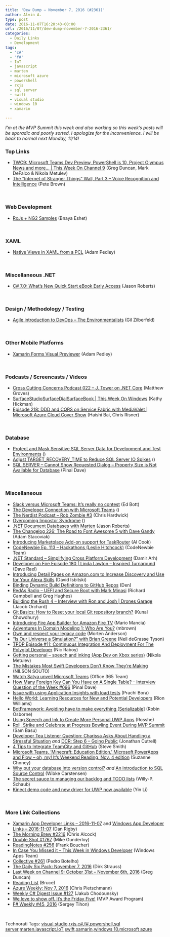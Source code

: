 ```yaml
---
title: 'Dew Dump – November 7, 2016 (#2361)'
author: Alvin A.
type: post
date: 2016-11-07T16:20:43+00:00
url: /2016/11/07/dew-dump-november-7-2016-2361/
categories:
  - Daily Links
  - Development
tags:
  - 'c#'
  - 'f#'
  - IoT
  - javascript
  - marten
  - microsoft azure
  - powershell
  - rxjs
  - sql server
  - swift
  - visual studio
  - windows 10
  - xamarin

---
```

_I’m at the MVP Summit this week and also working so this week’s posts will be sporadic and poorly sorted. I apologize for the inconvenience. I will be back to normal next Monday, 11/14!_

### <a name="top"></a>Top Links

  * <a href="https://channel9.msdn.com/Shows/This+Week+On+Channel+9/TWC9-Microsoft-Teams-Dev-Preview-PowerShell-is-10-Project-Olympus-News-and-more?WT.mc_id=DX_MVP4025064" target="_blank">TWC9: Microsoft Teams Dev Preview, PowerShell is 10, Project Olympus News and more&#8230; | This Week On Channel 9</a> (Greg Duncan, Mark DeFalco & Nikola Metulev)
  * <a href="http://blogs.windows.com/buildingapps/2016/11/04/the-internet-of-stranger-things-wall-part-3-voice-recognition-and-intelligence/?WT.mc_id=DX_MVP4025064" target="_blank">The “Internet of Stranger Things” Wall, Part 3 – Voice Recognition and Intelligence</a> (Pete Brown)

&nbsp;

### <a name="web"></a>Web Development

  * <a href="http://blogs.microsoft.co.il/bnaya/2016/11/07/rxjs-ng2-samples/" target="_blank">RxJs + NG2 Samples</a> (Bnaya Eshet)

&nbsp;

### <a name="silverlight"></a>XAML

  * <a href="https://xamarinhelp.com/native-views-xaml-pcl/" target="_blank">Native Views in XAML from a PCL</a> (Adam Pedley)

&nbsp;

### <a name="dotnet"></a>Miscellaneous .NET

  * <a href="http://dontcodetired.com/blog/post/C-70-Whats-New-Quick-Start-eBook-Early-Access" target="_blank">C# 7.0: What’s New Quick Start eBook Early Access</a> (Jason Roberts)

&nbsp;

### <a name="design"></a>Design / Methodology / Testing

  * <a href="http://feedproxy.google.com/~r/gilzilberfeld/~3/bcT4x0u1oYo/agile-introduction-to-devops-the-environmentalists.html" target="_blank">Agile introduction to DevOps – The Environmentalists</a> (Gil Zilberfeld)

&nbsp;

### <a name="mobile"></a>Other Mobile Platforms

  * <a href="https://xamarinhelp.com/xamarin-forms-previewer/" target="_blank">Xamarin Forms Visual Previewer</a> (Adam Pedley)

&nbsp;

### <a name="podcasts"></a>Podcasts / Screencasts / Videos

  * <a href="http://feedproxy.google.com/~r/CrossCuttingConcerns/~3/jNkvf6FHQ2E/Podcast-022-J-Tower-on-NET-Core" target="_blank">Cross Cutting Concerns Podcast 022 &#8211; J. Tower on .NET Core</a> (Matthew Groves)
  * <a href="https://channel9.msdn.com/Shows/This-Week-On-Windows/SurfaceStudioSurfaceDialSurfaceBook?WT.mc_id=DX_MVP4025064" target="_blank">SurfaceStudioSurfaceDialSurfaceBook | This Week On Windows</a> (Kathy Hickman)
  * <a href="https://channel9.msdn.com/Shows/Cloud+Cover/Episode-218-DDD-and-CQRS-on-Service-Fabric-with-Media-Valet?WT.mc_id=DX_MVP4025064" target="_blank">Episode 218: DDD and CQRS on Service Fabric with MediaValet | Microsoft Azure Cloud Cover Show</a> (Haishi Bai, Chris Risner)

&nbsp;

### <a name="sql"></a>Database

  * <a href="http://feedproxy.google.com/~r/MSSQLTips-LatestSqlServerTips/~3/fWpstpuA3Hw/tip.asp" target="_blank">Protect and Mask Sensitive SQL Server Data for Development and Test Environments</a> ()
  * <a href="http://feedproxy.google.com/~r/MSSQLTips-LatestSqlServerTips/~3/OQKDWSf6MSE/tip.asp" target="_blank">Adjust TARGET_RECOVERY_TIME to Reduce SQL Server IO Spikes</a> ()
  * <a href="http://blog.sqlauthority.com/2016/11/05/sql-server-cannot-show-requested-dialog-property-size-not-available-database/" target="_blank">SQL SERVER – Cannot Show Requested Dialog – Property Size is Not Available for Database</a> (Pinal Dave)

&nbsp;

### <a name="misc"></a>Miscellaneous

  * <a href="http://feedproxy.google.com/~r/zdnet/Bott/~3/u5ndQd98wRE/" target="_blank">Slack versus Microsoft Teams: It&#8217;s really no contest</a> (Ed Bott)
  * <a href="http://devproconnections.com/office-365/developer-connection-microsoft-teams" target="_blank">The Developer Connection with Microsoft Teams</a> ()
  * <a href="http://nerdist.nerdistind.libsynpro.com/rob-zombie-3" target="_blank">The Nerdist Podcast &#8211; Rob Zombie #3</a> (Chris Hardwick)
  * <a href="https://ievangelist.github.io/blog/imposter-syndrome/" target="_blank">Overcoming Impostor Syndrome</a> ()
  * <a href="http://dontcodetired.com/blog/post/NET-Document-Databases-with-Marten" target="_blank">.NET Document Databases with Marten</a> (Jason Roberts)
  * <a href="https://changelog.com/podcast/226" target="_blank">The Changelog 226: The Road to Font Awesome 5 with Dave Gandy</a> (Adam Stacoviak)
  * <a href="https://twilioinc.wpengine.com/2016/11/introducing-marketplace-add-on-support-for-taskrouter.html" target="_blank">Introducing Marketplace Add-on support for TaskRouter</a> (Al Cook)
  * <a href="http://www.codenewbie.org/podcast/hackathons" target="_blank">CodeNewbie Ep. 113 – Hackathons (Leslie Hitchcock)</a> (CodeNewbie Team)
  * <a href="http://feedproxy.google.com/~r/netCurryRecentArticles/~3/ZNO05s0NRo8/ShowArticle.aspx" target="_blank">.NET Standard &#8211; Simplifying Cross Platform Development</a> (Damir Arh)
  * <a href="http://developeronfire.com/episode-180-linda-lawton-inspired-turnaround" target="_blank">Developer on Fire Episode 180 | Linda Lawton &#8211; Inspired Turnaround</a> (Dave Rael)
  * <a href="http://developer.amazon.com/post/Tx12VWH3AGMGPYY/Introducing-Detail-Pages-on-Amazon-com-to-Increase-Discovery-and-Use-for-Your-Al" target="_blank">Introducing Detail Pages on Amazon.com to Increase Discovery and Use for Your Alexa Skills</a> (David Isbitski)
  * <a href="https://www.dennisdel.com/binding-dynamic-build-definitions-github-repos/" target="_blank">Binding Dynamic Build Definitions to GitHub Repos</a> (Den)
  * <a href="http://feedproxy.google.com/~r/RunaAsRadioWma/~3/SojsBqC9664/default.aspx" target="_blank">RedAs Radio &#8211; UEFI and Secure Boot with Mark Minasi</a> (Richard Campbell and Greg Hughes)
  * <a href="https://channel9.msdn.com/Shows/Drones-Garage/Building-the-Rush-4-Interview-with-Ron-and-Josh?WT.mc_id=DX_MVP4025064" target="_blank">Building the Rush 4 &#8211; Interview with Ron and Josh | Drones Garage</a> (Jacob Orchard)
  * <a href="http://feedproxy.google.com/~r/kunal2383/~3/XVfLGc8WfeU/git-cheatsheet-git-reset.html" target="_blank">Git Basics: How to Reset your local Git repository branch?</a> (Kunal Chowdhury)
  * <a href="http://developer.amazon.com/post/Tx26ZCW178CQDUW/Introducing-Fire-App-Builder-for-Amazon-Fire-TV" target="_blank">Introducing Fire App Builder for Amazon Fire TV</a> (Mario Mancia)
  * <a href="http://blog.incipire.com/aim-part-1/" target="_blank">Adventures In Domain Modeling 1: Who Are You?</a> (mbrown)
  * <a href="http://www.mortenanderson.net/own-and-respect-your-legacy-code" target="_blank">Own and respect your legacy code</a> (Morten Anderson)
  * <a href="https://soundcloud.com/startalk/is-our-universe-a-simulation-with-brian-greene" target="_blank">“Is Our Universe a Simulation?” with Brian Greene</a> (Neil deGrasse Tyson)
  * <a href="https://www.thepolyglotdeveloper.com/2016/11/tpdp-episode-11-continuous-integration-deployment-polyglot-developer/" target="_blank">TPDP Episode #11: Continuous Integration And Deployment For The Polyglot Developer</a> (Nic Raboy)
  * <a href="https://blogs.windows.com/buildingapps/2016/11/04/getting-personal-speech-and-inking-app-dev-on-xbox-series/?WT.mc_id=DX_MVP4025064" target="_blank">Getting personal – speech and inking (App Dev on Xbox series)</a> (Nikola Metulev)
  * <a href="https://www.toptal.com/swift/top-swift-development-mistakes" target="_blank">The Mistakes Most Swift Developers Don&#8217;t Know They&#8217;re Making</a> (NILSON SOUTO)
  * <a href="http://blogs.office.com/2016/11/04/watch-satya-unveil-microsoft-teams/" target="_blank">Watch Satya unveil Microsoft Teams</a> (Office 365 Team)
  * <a href="http://blog.sqlauthority.com/2016/11/06/many-foreign-key-can-single-table-interview-question-week-096/" target="_blank">How Many Foreign Key Can You Have on A Single Table? – Interview Question of the Week #096</a> (Pinal Dave)
  * <a href="https://blogs.msdn.microsoft.com/visualstudioalm/2016/11/07/issue-with-using-application-insights-with-load-tests/" target="_blank">Issue with using Application Insights with load tests</a> (Prachi Bora)
  * <a href="http://rion.io/2016/11/04/hello-world-learning-resources-for-new-and-potential-developers/" target="_blank">Hello World: Learning Resources for New and Potential Developers</a> (Rion Williams)
  * <a href="https://robinosborne.co.uk/2016/11/07/botframework-avoiding-have-to-make-everything-serializable/" target="_blank">BotFramework: Avoiding have to make everything [Serializable]</a> (Robin Osborne)
  * <a href="https://channel9.msdn.com/Blogs/One-Dev-Minute/Using-Speech-and-Ink-to-Create-More-Personal-UWP-Apps?WT.mc_id=DX_MVP4025064" target="_blank">Using Speech and Ink to Create More Personal UWP Apps</a> (Rosshe)
  * <a href="http://www.telerik.com/blogs/roll-strike-and-celebrate-at-progress-bowling-event-during-mvp-summit" target="_blank">Roll, Strike and Celebrate at Progress Bowling Event During MVP Summit</a> (Sam Basu)
  * <a href="http://feedproxy.google.com/~r/DeveloperTea/~3/0LgcwdNiLcw/52230-listener-question-charissa-asks-about-handling-a-stressful-situation" target="_blank">Developer Tea Listener Question: Charissa Asks About Handling a Stressful Situation</a> _and_ <a href="http://feedproxy.google.com/~r/DeveloperTea/~3/_Zr7nD06OOY/52430-dcr-step-6-going-public" target="_blank">DCR: Step 6 &#8211; Going Public</a> (Jonathan Cutrell)
  * <a href="http://ardalis.com/4-tips-to-integrate-teamcity-and-github" target="_blank">4 Tips to Integrate TeamCity and GitHub</a> (Steve Smith)
  * <a href="http://blogs.microsoft.com/blog/2016/11/04/microsoft-teams-minecraft-education-edition-microsoft-powerapps-flow-oh-weekend-reading-nov-4-edition/" target="_blank">Microsoft Teams, ‘Minecraft: Education Edition,’ Microsoft PowerApps and Flow – oh, my! It’s Weekend Reading, Nov. 4 edition</a> (Suzanne Choney)
  * <a href="http://www.red-gate.com/blog/redgate-products/why-database-version-control" target="_blank">Why put your database into version control?</a> _and_ <a href="http://www.red-gate.com/blog/redgate-products/introduction-to-sql-source-control" target="_blank">An introduction to SQL Source Control</a> (Wibke Carstensen)
  * <a href="https://blogs.msdn.microsoft.com/visualstudioalmrangers/2016/11/04/the-secret-sauce-to-managing-our-backlog-and-todo-lists/" target="_blank">The secret sauce to managing our backlog and TODO lists</a> (Willy-P. Schaub)
  * <a href="http://blogs.windows.com/buildingapps/2016/11/04/kinect-demo-code-and-new-driver-for-uwp-now-available/?WT.mc_id=DX_MVP4025064" target="_blank">Kinect demo code and new driver for UWP now available</a> (Yin Li)

&nbsp;

### <a name="links"></a>More Link Collections

  * <a href="http://allaboutxamarin.com/2016/11/xamarin-app-developer-links-2016-11-07/" target="_blank">Xamarin App Developer Links &#8211; 2016-11-07</a> and <a href="http://windowsappdev.com/2016/11/windows-app-developer-links-2016-11-07/" target="_blank">Windows App Developer Links &#8211; 2016-11-07</a> (Dan Rigby)
  * <a href="http://feedproxy.google.com/~r/ReflectivePerspective/~3/tTgqgQyD0xU/" target="_blank">The Morning Brew #2216</a> (Chris Alcock)
  * <a href="http://afreshcup.com/home/2016/11/7/double-shot-1767.html" target="_blank">Double Shot #1767</a> (Mike Gunderloy)
  * <a href="http://www.frankysnotes.com/2016/11/readingnotes-256.html" target="_blank">ReadingNotes #256</a> (Frank Boucher)
  * <a href="http://blogs.windows.com/buildingapps/2016/11/04/in-case-you-missed-it-this-week-in-windows-developer-3/?WT.mc_id=DX_MVP4025064" target="_blank">In Case You Missed it – This Week in Windows Developer</a> (Windows Apps Team)
  * <a href="http://feedproxy.google.com/~r/tympanus/~3/R7zE05p3L_s/" target="_blank">Collective #261</a> (Pedro Botelho)
  * <a href="http://dirkstrauss.com/productivity-enhancing-online-collaboration-tools/" target="_blank">The Daily Six Pack: November 7, 2016</a> (Dirk Strauss)
  * <a href="https://channel9.msdn.com/Blogs/C9Team/Last-Week-on-Channel-9-October-31st-November-6th-2016?WT.mc_id=DX_MVP4025064" target="_blank">Last Week on Channel 9: October 31st &#8211; November 6th, 2016</a> (Greg Duncan)
  * <a href="http://www.brucelawson.co.uk/2016/reading-list-159/" target="_blank">Reading List</a> (Bruce)
  * <a href="https://buildazure.com/2016/11/07/azure-weekly-nov-7-2016/" target="_blank">Azure Weekly: Nov 7, 2016</a> (Chris Pietschmann)
  * <a href="http://feedproxy.google.com/~r/digest-csharp/~3/G4Vcghnrehg/127" target="_blank">Weekly C# Digest Issue #127</a> (Jakub Chodounsky)
  * <a href="https://blogs.msdn.microsoft.com/mvpawardprogram/2016/11/04/we-love-to-show-off/" target="_blank">We love to show off. It’s the Friday Five!</a> (MVP Award Program)
  * <a href="https://sergeytihon.wordpress.com/2016/11/06/f-weekly-45-2016/" target="_blank">F# Weekly #45, 2016</a> (Sergey Tihon)

&nbsp;

<div id="scid:77ECF5F8-D252-44F5-B4EB-D463C5396A79:889dffaf-214f-46f2-93e8-5082d17bc166" class="wlWriterEditableSmartContent" style="float: none; padding-bottom: 0px; padding-top: 0px; padding-left: 0px; margin: 0px; display: inline; padding-right: 0px">
  Technorati Tags: <a href="http://technorati.com/tags/visual+studio" rel="tag">visual studio</a>,<a href="http://technorati.com/tags/rxjs" rel="tag">rxjs</a>,<a href="http://technorati.com/tags/c%23" rel="tag">c#</a>,<a href="http://technorati.com/tags/f%23" rel="tag">f#</a>,<a href="http://technorati.com/tags/powershell" rel="tag">powershell</a>,<a href="http://technorati.com/tags/sql+server" rel="tag">sql server</a>,<a href="http://technorati.com/tags/marten" rel="tag">marten</a>,<a href="http://technorati.com/tags/javascript" rel="tag">javascript</a>,<a href="http://technorati.com/tags/IoT" rel="tag">IoT</a>,<a href="http://technorati.com/tags/swift" rel="tag">swift</a>,<a href="http://technorati.com/tags/xamarin" rel="tag">xamarin</a>,<a href="http://technorati.com/tags/windows+10" rel="tag">windows 10</a>,<a href="http://technorati.com/tags/microsoft+azure" rel="tag">microsoft azure</a>
</div>